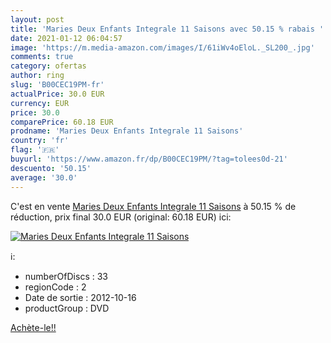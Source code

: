```yaml
---
layout: post
title: 'Maries Deux Enfants Integrale 11 Saisons avec 50.15 % rabais '
date: 2021-01-12 06:04:57
image: 'https://m.media-amazon.com/images/I/61iWv4oEloL._SL200_.jpg'
comments: true
category: ofertas
author: ring
slug: 'B00CEC19PM-fr'
actualPrice: 30.0 EUR
currency: EUR
price: 30.0
comparePrice: 60.18 EUR
prodname: 'Maries Deux Enfants Integrale 11 Saisons'
country: 'fr'
flag: '🇫🇷'
buyurl: 'https://www.amazon.fr/dp/B00CEC19PM/?tag=tolees0d-21'
descuento: '50.15'
average: '30.0'
---
```


C'est en vente [Maries Deux Enfants Integrale 11 Saisons](https://www.amazon.fr/dp/B00CEC19PM/?tag=tolees0d-21)  à  50.15 % de réduction, prix final  30.0 EUR (original: 60.18 EUR) ici:

[![Maries Deux Enfants Integrale 11 Saisons](https://m.media-amazon.com/images/I/61iWv4oEloL._SL200_.jpg)](https://www.amazon.fr/dp/B00CEC19PM/?tag=tolees0d-21)

ℹ️:

- numberOfDiscs : 33
- regionCode : 2
- Date de sortie : 2012-10-16
- productGroup : DVD

[Achète-le!!](https://www.amazon.fr/dp/B00CEC19PM/?tag=tolees0d-21)
